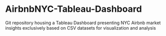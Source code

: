 # AirbnbNYC-Tableau-Dashboard
Git repository housing a Tableau Dashboard presenting NYC Airbnb market insights exclusively based on CSV datasets for visualization and analysis
